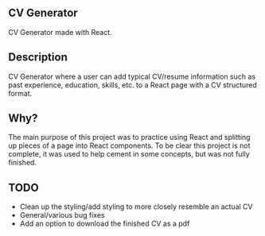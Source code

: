 ## CV Generator
CV Generator made with React.

## Description
CV Generator where a user can add typical CV/resume information such as past experience, education, skills, etc. to a React page with a CV structured format.

## Why?
The main purpose of this project was to practice using React and splitting up pieces of a page into React components. To be clear this project is not complete, it was used to help cement in some concepts, but was not fully finished.

## TODO
- Clean up the styling/add styling to more closely resemble an actual CV
- General/various bug fixes
- Add an option to download the finished CV as a pdf
